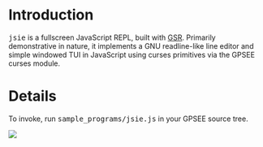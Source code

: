 # Introduction #

<tt>jsie</tt> is a fullscreen JavaScript REPL, built with [GSR](GSR.md). Primarily demonstrative in nature, it implements a GNU readline-like line editor and simple windowed TUI in JavaScript using curses primitives via the GPSEE curses module.

# Details #

To invoke, run <tt>sample_programs/jsie.js</tt> in your GPSEE source tree.

<img src='http://kenai.com/attachments/wiki_images/gpsee/jsie-screenshot.gif'>